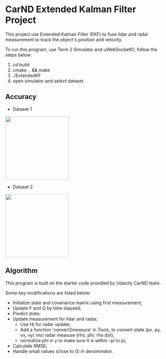 # CarND Extended Kalman Filter Project

This project use Extended Kalman Filter (EKF) to fuse lidar and radar measurement to track the object's position and velocity.

To run this program, use Term 2 Simulator and uWebSocketIO, follow the steps below:

1. cd build
2. cmake .. && make
3. ./ExtendedKF
4. open simulator and select dataset

## Accuracy

* Dataset 1
<img src="https://github.com/jane212/CarND-Term2-EKF/blob/master/output%20images/dataset1.png" width="200">

* Dataset 2
<img src="https://github.com/jane212/CarND-Term2-EKF/blob/master/output%20images/dataset2.png" width="200">

## Algorithm

This program is built on the starter code provided by Udacity CarND team.

Some key modifications are listed below:

* Initialize state and covariance matrix using first measurement;
* Update F and Q by time elapsed;
* Predict state;
* Update measurement for lidar and radar; 
  * Use Hj for radar update;
  * Add a function 'convert2measure' in Tools, to convert state (px, py, vx, vy) into radar measure (rho, phi, rho dot);
  * normalize phi in y to make sure it is within -pi to pi;
* Calculate RMSE;
* Handle small values (close to 0) in denominator.

